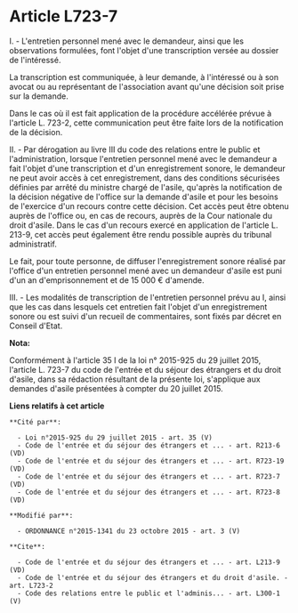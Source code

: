 # Article L723-7

I. - L'entretien personnel mené avec le demandeur, ainsi que les observations formulées, font l'objet d'une transcription
versée au dossier de l'intéressé. 

La transcription est communiquée, à leur demande, à l'intéressé ou à son avocat ou au représentant de l'association avant
qu'une décision soit prise sur la demande. 

Dans le cas où il est fait application de la procédure accélérée prévue à l'article L. 723-2, cette communication peut être
faite lors de la notification de la décision. 

II. - Par dérogation au livre III du code des relations entre le public et l'administration, lorsque l'entretien personnel
mené avec le demandeur a fait l'objet d'une transcription et d'un enregistrement sonore, le demandeur ne peut avoir accès à
cet enregistrement, dans des conditions sécurisées définies par arrêté du ministre chargé de l'asile, qu'après la
notification de la décision négative de l'office sur la demande d'asile et pour les besoins de l'exercice d'un recours contre
cette décision. Cet accès peut être obtenu auprès de l'office ou, en cas de recours, auprès de la Cour nationale du droit
d'asile. Dans le cas d'un recours exercé en application de l'article L. 213-9, cet accès peut également être rendu possible
auprès du tribunal administratif. 

Le fait, pour toute personne, de diffuser l'enregistrement sonore réalisé par l'office d'un entretien personnel mené avec un
demandeur d'asile est puni d'un an d'emprisonnement et de 15 000 € d'amende. 

III. - Les modalités de transcription de l'entretien personnel prévu au I, ainsi que les cas dans lesquels cet entretien fait
l'objet d'un enregistrement sonore ou est suivi d'un recueil de commentaires, sont fixés par décret en Conseil d'Etat.

**Nota:**

Conformément à l'article 35 I de la loi n° 2015-925 du 29 juillet 2015, l'article L. 723-7 du code de l'entrée et du séjour
des étrangers et du droit d'asile, dans sa rédaction résultant de la présente loi, s'applique aux demandes d'asile présentées
à compter du 20 juillet 2015.

**Liens relatifs à cet article**

	**Cité par**:

	  - Loi n°2015-925 du 29 juillet 2015 - art. 35 (V)
	  - Code de l'entrée et du séjour des étrangers et ... - art. R213-6 (VD)
	  - Code de l'entrée et du séjour des étrangers et ... - art. R723-19 (VD)
	  - Code de l'entrée et du séjour des étrangers et ... - art. R723-7 (VD)
	  - Code de l'entrée et du séjour des étrangers et ... - art. R723-8 (VD)

	**Modifié par**:

	  - ORDONNANCE n°2015-1341 du 23 octobre 2015 - art. 3 (V)

	**Cite**:

	  - Code de l'entrée et du séjour des étrangers et ... - art. L213-9 (VD)
	  - Code de l'entrée et du séjour des étrangers et du droit d'asile. - art. L723-2
	  - Code des relations entre le public et l'adminis... - art. L300-1 (V)
